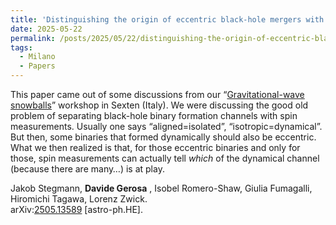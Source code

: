 ```yaml
---
title: 'Distinguishing the origin of eccentric black-hole mergers with gravitational-wave spin measurements'
date: 2025-05-22
permalink: /posts/2025/05/22/distinguishing-the-origin-of-eccentric-black-hole-mergers-with-gravitational-wave-spin-measurements
tags:
  - Milano
  - Papers
---
```


This paper came out of some discussions from our “[Gravitational-wave snowballs](<../../../../../index.html?p=6336>)” workshop in Sexten (Italy). We were discussing the good old problem of separating black-hole binary formation channels with spin measurements. Usually one says “aligned=isolated”, “isotropic=dynamical”. But then, some binaries that formed dynamically should also be eccentric. What we then realized is that, for those eccentric binaries and only for those, spin measurements can actually tell _which_ of the dynamical channel (because there are many…) is at play. 

Jakob Stegmann, **Davide Gerosa** , Isobel Romero-Shaw, Giulia Fumagalli, Hiromichi Tagawa, Lorenz Zwick.  
arXiv:[](<https://arxiv.org/abs/2204.00026>)[](<https://arxiv.org/abs/2204.03423>)[2505.13589](<https://arxiv.org/abs/2505.13589>) [astro-ph.HE].

